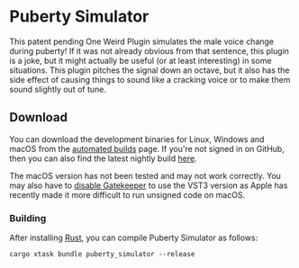 # Puberty Simulator

This patent pending One Weird Plugin simulates the male voice change during
puberty! If it was not already obvious from that sentence, this plugin is a
joke, but it might actually be useful (or at least interesting) in some
situations. This plugin pitches the signal down an octave, but it also has the
side effect of causing things to sound like a cracking voice or to make them
sound slightly out of tune.

## Download

You can download the development binaries for Linux, Windows and macOS from the
[automated
builds](https://github.com/robbert-vdh/nih-plug/actions/workflows/test.yml?query=branch%3Amaster)
page. If you're not signed in on GitHub, then you can also find the latest nightly
build [here](https://nightly.link/robbert-vdh/nih-plug/workflows/build/master).

The macOS version has not been tested and may not work correctly. You may also
have to [disable Gatekeeper](https://disable-gatekeeper.github.io/) to use the
VST3 version as Apple has recently made it more difficult to run unsigned code
on macOS.

### Building

After installing [Rust](https://rustup.rs/), you can compile Puberty Simulator
as follows:

```shell
cargo xtask bundle puberty_simulator --release
```
